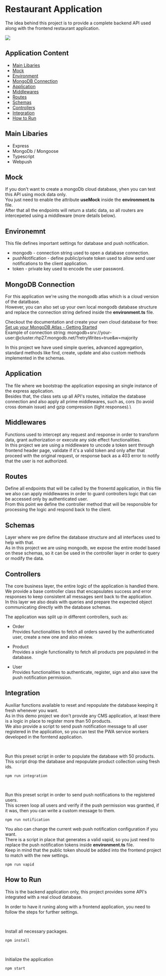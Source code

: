 # Restaurant Application

The idea behind this project is to provide a complete backend API used along with the frontend restaurant application.

![](doc/demo.gif)

## Application Content

* [Main Libaries](#main-libaries)
* [Mock](#mock)
* [Environment](#environment)
* [MongoDB Connection](#mongodb-connection)
* [Application](#application)
* [Middlewares](#middlewares)
* [Routes](#routes)
* [Schemas](#schemas)
* [Controllers](#controllers)
* [Integration](#integration)
* [How to Run](#how-to-run)

## Main Libaries

* Express
* MongoDb / Mongoose
* Typescript
* Webpush


## Mock

If you don't want to create a mongoDb cloud database, yhen you can test this API using mock data only.\
You just need to enable the attribute <strong>useMock</strong> inside the <strong>environment.ts</strong> file.\
After that all the endpoints will return a static data, so all routers are intercepeted using a middleware (more details below).


## Environemnt

This file defines important settings for database and push notification.
    
* mongodb - connection string used to open a database connection.
* pushNotification - define public/private token used to allow send user notifications to the client application.
* token - private key used to encode the user password.


## MongoDB Connection

For this application we're using the mongodb atlas which is a cloud version of the datatbase.\
However, you can also set up your own local mongodb database structure and replace the connection string defined inside the <strong>environment.ts</strong> file.

Checkout the documentation and create your own cloud database for free:\
[Set up your MongoDB Atlas - Getting Started](https://docs.atlas.mongodb.com/getting-started/)\
Example of connection string: mongodb+srv://your-user:<password>@cluster.rhp27.mongodb.net/<dbname>?retryWrites=true&w=majority


In this project we have used simple queries, advanced aggregation, standard methods like find, create, update and also custom methods implemented in the schemas.


## Application

The file where we bootstrap the application exposing an single instance of the express application.\
Besides that, the class sets up all API's routes, initialize the database connection and also apply all prime middlewares, 
such as, cors (to avoid cross domain issue) and gzip compression (light responses).\


## Middlewares

Functions used to intercept any request and response in order to transform data, grant authorization or execute any side effect functionalities.\
In this project we are using a middleware to uncode a token sent through frontend header page, 
validate if it's a valid token and only after that proceed with the original request, or response back as a 403 error to notify that the user is not authorized.

## Routes

Define all endpoints that will be called by the fronentd application, in this file we also can apply middlewares in order to guard controllers logic that can be accessed only by authenticated user.\
From this point we define the controller method that will be responsible for processing the logic and respond back to the client.

## Schemas

Layer where we pre define the database structure and all interfaces used to help with that.\
As in this project we are using mongodb, we expose the entire model based on these schemas, so it can be used in the controller layer in order to query or modify the data.


## Controllers

The core business layer, the entire logic of the application is handled there.\
We provide a base controller class that encapsulates success and error responses to keep consistent all messages sent back to the application.\
In this layer we also deals with queries and prepare the expected object communicating directly with the database schemas.

The application was split up in different controllers, such as:

* Order\
Provides functionalities to fetch all orders saved by the authenticated user, create a new one and also review.

* Product\
Provides a single functionality to fetch all products pre populated in the database.

* User\
Provides functionalities to authenticate, register, sign and also save the push notification permission.

## Integration

Auxiliar functions available to reset and repopulate the database keeping it fresh whenever you want.\
As in this demo project we don't provide any CMS application, at least there is a logic in place to register more than 50 products.\
We also provide a script to send push notification message to all user registered in the application, so you can test the PWA service workers developed in the forntend application.


<br/>

Run this preset script in order to populate the database with 50 products.\
This script drop the database and repopulate product collection using fresh ids.

```
npm run integration
```
<br/>

Run this preset script in order to send push notifications to the registered users.\
This screen loop all users and verify if the push permission was grantted, if it was, then you can write a custom message to them.
```
npm run notification
```


You also can change the current web push notification configuration if you want.\
There is a script in place that generates a valid vapid, so you just need to replace the push notification tokens inside <strong>environment.ts</strong> file.\
Keep in mind that the public token should be added into the frontend project to match with the new settings.
```
npm run vapid
```

## How to Run
This is the backend application only, this project provides some API's integrated with a real cloud database.

In order to have it runing along with a frontend application, you need to follow the steps for further settings.

<br/>

Install all necessary packages.
```
npm install
```
<br/>

Initialize the application
```
npm start
```





